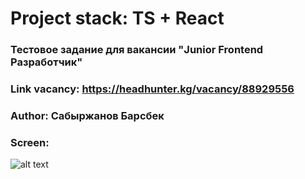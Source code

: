 # Project stack: TS + React

### Тестовое задание для вакансии "Junior Frontend Разработчик"

### Link vacancy: https://headhunter.kg/vacancy/88929556

### Author: Сабыржанов Барсбек

### Screen:

![alt text](img/screen.png)
